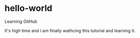 # hello-world
Learning GitHub

It's high time and i am finally wathcing this tutorial and learning it.
